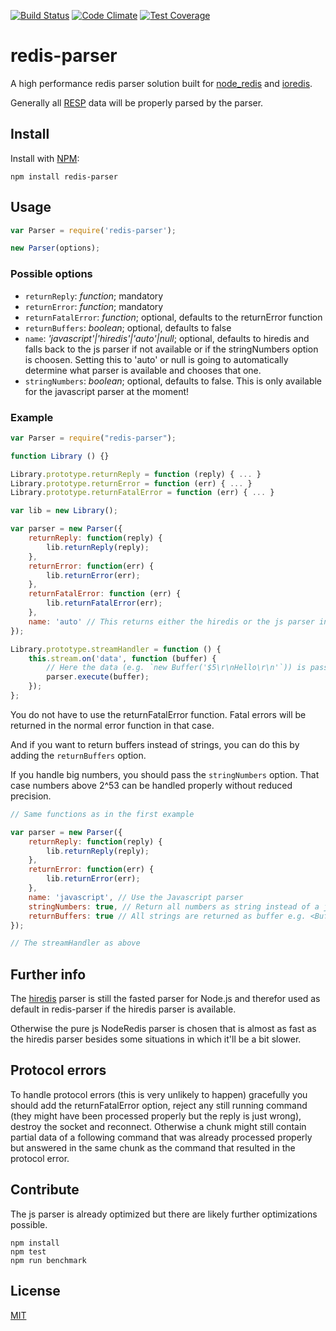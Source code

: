 [![Build Status](https://travis-ci.org/NodeRedis/node-redis-parser.png?branch=master)](https://travis-ci.org/NodeRedis/node-redis-parser)
[![Code Climate](https://codeclimate.com/github/NodeRedis/node-redis-parser/badges/gpa.svg)](https://codeclimate.com/github/NodeRedis/node-redis-parser)
[![Test Coverage](https://codeclimate.com/github/NodeRedis/node-redis-parser/badges/coverage.svg)](https://codeclimate.com/github/NodeRedis/node-redis-parser/coverage)

# redis-parser

A high performance redis parser solution built for [node_redis](https://github.com/NodeRedis/node_redis) and [ioredis](https://github.com/luin/ioredis).

Generally all [RESP](http://redis.io/topics/protocol) data will be properly parsed by the parser.

## Install

Install with [NPM](https://npmjs.org/):

```
npm install redis-parser
```

## Usage

```js
var Parser = require('redis-parser');

new Parser(options);
```

### Possible options

* `returnReply`: *function*; mandatory
* `returnError`: *function*; mandatory
* `returnFatalError`: *function*; optional, defaults to the returnError function
* `returnBuffers`: *boolean*; optional, defaults to false
* `name`: *'javascript'|'hiredis'|'auto'|null*; optional, defaults to hiredis and falls back to the js parser if not available or if the stringNumbers option is choosen. Setting this to 'auto' or null is going to automatically determine what parser is available and chooses that one.
* `stringNumbers`: *boolean*; optional, defaults to false. This is only available for the javascript parser at the moment!

### Example

```js
var Parser = require("redis-parser");

function Library () {}

Library.prototype.returnReply = function (reply) { ... }
Library.prototype.returnError = function (err) { ... }
Library.prototype.returnFatalError = function (err) { ... }

var lib = new Library();

var parser = new Parser({
    returnReply: function(reply) {
        lib.returnReply(reply);
    },
    returnError: function(err) {
        lib.returnError(err);
    },
    returnFatalError: function (err) {
        lib.returnFatalError(err);
    },
    name: 'auto' // This returns either the hiredis or the js parser instance depending on what's available
});

Library.prototype.streamHandler = function () {
    this.stream.on('data', function (buffer) {
        // Here the data (e.g. `new Buffer('$5\r\nHello\r\n'`)) is passed to the parser and the result is passed to either function depending on the provided data.
        parser.execute(buffer);
    });
};
```
You do not have to use the returnFatalError function. Fatal errors will be returned in the normal error function in that case.

And if you want to return buffers instead of strings, you can do this by adding the `returnBuffers` option.

If you handle big numbers, you should pass the `stringNumbers` option. That case numbers above 2^53 can be handled properly without reduced precision.

```js
// Same functions as in the first example

var parser = new Parser({
    returnReply: function(reply) {
        lib.returnReply(reply);
    },
    returnError: function(err) {
        lib.returnError(err);
    },
    name: 'javascript', // Use the Javascript parser
    stringNumbers: true, // Return all numbers as string instead of a js number
    returnBuffers: true // All strings are returned as buffer e.g. <Buffer 48 65 6c 6c 6f>
});

// The streamHandler as above
```

## Further info

The [hiredis](https://github.com/redis/hiredis) parser is still the fasted parser for
Node.js and therefor used as default in redis-parser if the hiredis parser is available.

Otherwise the pure js NodeRedis parser is chosen that is almost as fast as the
hiredis parser besides some situations in which it'll be a bit slower.

## Protocol errors

To handle protocol errors (this is very unlikely to happen) gracefully you should add the returnFatalError option, reject any still running command (they might have been processed properly but the reply is just wrong), destroy the socket and reconnect.
Otherwise a chunk might still contain partial data of a following command that was already processed properly but answered in the same chunk as the command that resulted in the protocol error.

## Contribute

The js parser is already optimized but there are likely further optimizations possible.

```
npm install
npm test
npm run benchmark
```

## License

[MIT](./LICENSE)
